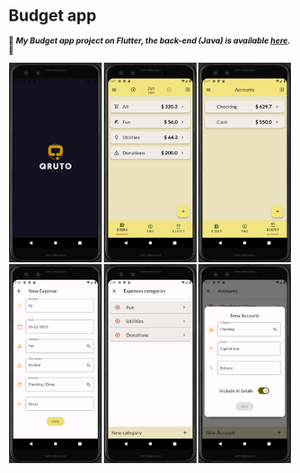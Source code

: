 # Budget app
📱 ***My Budget app project on Flutter, the back-end (Java) is available [here](https://github.com/mrlanu/budget-app-back).*** 📱

<p align="center">
    <img src="assets/screenshots/0.png" alt="MyPic" width="165">
    <img src="assets/screenshots/3.png" alt="MyPic" width="165">
    <img src="assets/screenshots/2.png" alt="MyPic" width="165">
    <img src="assets/screenshots/1.png" alt="MyPic" width="165">
    <img src="assets/screenshots/4.png" alt="MyPic" width="165">
    <img src="assets/screenshots/5.png" alt="MyPic" width="165">
</p>
